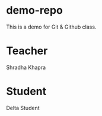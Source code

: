 # demo-repo

This is a demo for Git &amp; Github class.

# Teacher

Shradha Khapra

# Student

Delta Student
